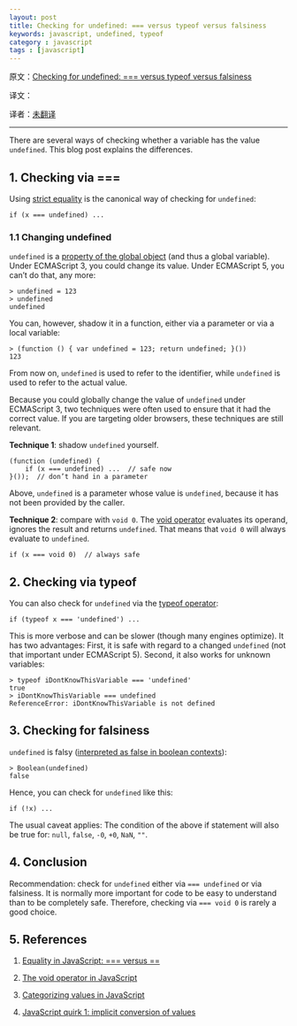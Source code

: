 ```yaml
---
layout: post
title: Checking for undefined: === versus typeof versus falsiness
keywords: javascript, undefined, typeof
category : javascript
tags : [javascript]
---
```


原文：[Checking for undefined: === versus typeof versus falsiness](http://www.2ality.com/2013/04/check-undefined.html)

译文：[]()

译者：[未翻译]()

----------------------------------------------------

There are several ways of checking whether a variable has the value `undefined`. This blog post explains the differences.

## 1. Checking via ===

Using [strict equality][1] is the canonical way of checking for `undefined`:

    if (x === undefined) ...

### 1.1 Changing undefined

`undefined` is a [property of the global object](http://ecma-international.org/ecma-262/5.1/#sec-15.1.1.3) (and thus a global variable). 
Under ECMAScript 3, you could change its value. 
Under ECMAScript 5, you can’t do that, any more:

    > undefined = 123
    > undefined
    undefined

You can, however, shadow it in a function, either via a parameter or via a local variable:

    > (function () { var undefined = 123; return undefined; }())
    123

From now on, `undefined` is used to refer to the identifier, while `undefined` is used to refer to the actual value.

Because you could globally change the value of `undefined` under ECMAScript 3, two techniques were often used to ensure that it had the correct value. 
If you are targeting older browsers, these techniques are still relevant.

**Technique 1**: shadow `undefined` yourself.

    (function (undefined) {
        if (x === undefined) ...  // safe now
    }());  // don’t hand in a parameter

Above, `undefined` is a parameter whose value is `undefined`, because it has not been provided by the caller.

**Technique 2**: compare with `void 0`. 
The [void operator][2] evaluates its operand, ignores the result and returns `undefined`. 
That means that `void 0` will always evaluate to `undefined`.

    if (x === void 0)  // always safe

## 2. Checking via typeof

You can also check for `undefined` via the [typeof operator][3]:

    if (typeof x === 'undefined') ...

This is more verbose and can be slower (though many engines optimize). 
It has two advantages: First, it is safe with regard to a changed `undefined` (not that important under ECMAScript 5). 
Second, it also works for unknown variables:

    > typeof iDontKnowThisVariable === 'undefined'
    true
    > iDontKnowThisVariable === undefined
    ReferenceError: iDontKnowThisVariable is not defined

## 3. Checking for falsiness

`undefined` is falsy ([interpreted as false in boolean contexts][4]):

    > Boolean(undefined)
    false

Hence, you can check for `undefined` like this:

    if (!x) ...

The usual caveat applies: The condition of the above if statement will also be true for: `null`, `false`, `-0`, `+0`, `NaN`, `""`.

## 4. Conclusion

Recommendation: check for `undefined` either via `=== undefined` or via falsiness. 
It is normally more important for code to be easy to understand than to be completely safe. 
Therefore, checking via `=== void 0` is rarely a good choice.

## 5. References

1. [Equality in JavaScript: === versus ==][1]

2. [The void operator in JavaScript][2]

3. [Categorizing values in JavaScript][3]

4. [JavaScript quirk 1: implicit conversion of values][4]

[1]: http://www.2ality.com/2011/06/javascript-equality.html "Equality in JavaScript: === versus =="
[2]: http://www.2ality.com/2011/05/void-operator.html "The void operator in JavaScript"
[3]: http://www.2ality.com/2013/01/categorizing-values.html "Categorizing values in JavaScript"
[4]: http://www.2ality.com/2013/04/quirk-implicit-conversion.html "JavaScript quirk 1: implicit conversion of values"